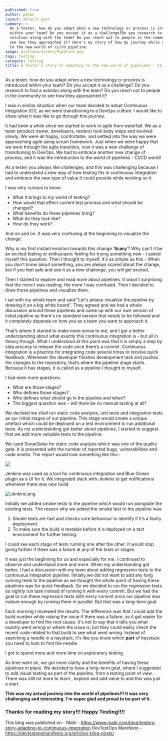 ```yaml
---
published: true
author: pkhan
layout: default_post
summary: >-
  As a tester, how do you adapt when a new technology or process is introduced
  within your team? Do you accept it as a challenge?Do you research to find a
  solution along with the team? Do you reach out to people in the community to
  see how they approached it? Here's my story of how my journey while adapting
  to the new world of ci/cd pipeline.
image: psultana/assets/Pipeline.png
tags: Testing
category: Testing
title: A Tester's story of adapting to the new world of pipelines - CI/CD
---
```

As a tester, how do you adapt when a new technology or process is introduced within your team? Do you accept it as a challenge? Do you research to find a solution along with the team? Do you reach out to people in the community to see how they approached it?

I was in similar situation when our team decided to adopt Continuous Integration (CI), as we were transitioning to a DevOps culture. I would like to share what it was like to go through this journey.
 

It had been a while since we started to work in agile from waterfall. We as a team (product owner, developers, testers) took baby steps and evolved slowly. We were all happy, comfortable, and settled into the way we were approaching agile using scrum framework. Just when we were happy that we went through the agile transition, now it was a new challenge of transitioning to DevOps. We had to embrace another new change of process, and it was the introduction to the world of pipelines - CI/CD world!
 

As a tester you always like challenges, and this was challenging because I had to understand a new way of how testing fits in continuous integration and embrace the new type of value it could provide while working on it.

I was very curious to know: 

- What it brings to my world of testing?
- How would that effect current test process and what should be changed?
- What benefits do these pipelines bring? 
- What do they look like?
- How do they work?

And on and on. It was very confusing at the beginning to visualize the change.

Why is my first instant emotion towards this change ‘**Scary**’? Why can't it be an excited feeling or enthusiastic feeling for trying something new - I asked myself this question. Then I thought to myself, it's as simple as this - When you don't know about something, you are always scared about the change, but if you feel safe and see it as a new challenge, you will get excited.


Then I started to explore and read more about pipelines. It wasn't surprising that the more I was reading, the more I was confused. Then I decided to draw those pipelines and visualize them.


I sat with my whole team and said:"Let's please visualize the pipeline by drawing it on a big white board". They agreed and we had a whole discussion around these pipelines and came up with our own version of initial pipeline as there's no standard version that needs to be followed and it completely depends on how you as a team you want to approach it. 


That’s where it started to make more sense to me, and I got a better understanding about what exactly this continuous integration is - but all in theory though. What I understood at this point was that it is simply a step by step process to release the code once there’s a commit. Continuous Integration is a practice for integrating code several times to receive quick feedback. Whenever the developer finishes development task and pushes the changes to the repository, that’s where the pipeline stage starts. Because it has stages, it is called as a pipeline I thought to myself.  


I had even more questions:

- What are those stages?
- Who defines those stages?
- Who defines what should go in the pipeline and when?
- The biggest question was - will there be no manual testing at all?

We decided we shall run static code analysis, unit tests and integration tests as our initial stages of our pipeline. This stage would create a unique artefact which could be deployed on a test environment to run additional tests. As my understanding got better about pipelines, I started to suggest that we add more valuable tests to the pipeline.

We used SonarQube for static code analysis which was one of the quality gate. It is presented with the number of reported bugs, vulnerabilities and code smells. The report would look something like this :

![]({{site.baseurl}}/pkhan/assets/Sonar_Qube_Report.png)

Jenkins was used as a tool for continuous integration and Blue Ocean plugin as a UI for it. We integrated slack with Jenkins to get notifications whenever there was new build. 

![Jenkins.png]({{site.baseurl}}/pkhan/assets/Jenkins.png)

Initially we added smoke tests to the pipeline which would run alongside the existing tests. 
The reason why we added the smoke test to the pipeline was:
1)	Smoke tests are fast and checks core behaviour to identify if it’s a faulty deployment.  
2)	To make sure the build is testable before it is deployed on a test environment for further testing.

I could see each stage of tests running one after the other. It would stop going further if there was a failure at any of the tests or stages.

It was just the beginning for us and especially for me. I continued to observe and understand more and more. When my understanding got better, I had a discussion with my team about adding regression tests to the continuous integration pipeline. Initially,we did not want to add any long running tests to the pipeline as we thought the whole point of having these pipelines was for quick feedback. So we decided to run the regression tests as nightly run task instead of running it with every commit. But we had the goal to run these regression tests with every commit once our pipeline was mature enough by running them in parallel. But that was a long-term goal.


Each morning I reviewed the results. The difference was that I could add the build number while raising the issue if there was a failure, so it got easier for a developer to find the root cause. It's not to say that it tells you what exactly went wrong or where the issue is, but they could easily check the recent code related to that build to see what went wrong. Instead of searching a needle in a haystack, it's like you know which **part** of haystack you need to look to find the needle.

I got to spend more and more time on exploratory testing.
 
As time went on, we got more clarity and the benefits of having these pipelines in place. We decided to have a long-term goal, where I suggested to add visual testing as part of the pipeline, from a testing point of view. There was still lot more to learn , explore and add value to and this was just a start.


**This was my actual journey into the world of pipelines!!! It was very challenging and interesting. I'm super glad and proud to be part of it.**

### **Thanks for reading my story!!!  Happy Testing!!!!**


This blog was published on -
Mabl - https://www.mabl.com/blog/testers-story-adapting-to-continuous-integration
DevTestOps Manifesto - https://devtestopsmanifesto.org/articles-blog-posts/
